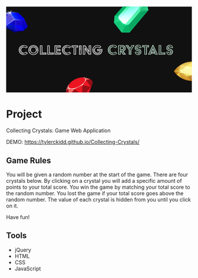 
![img](assets/images/banner.png)

# Project

Collecting Crystals: Game Web Application 

DEMO: https://tylerckidd.github.io/Collecting-Crystals/

## Game Rules
You will be given a random number at the start of the game.
	There are four crystals below. By clicking on a crystal you will add a specific amount of points to your total score.
You win the game by matching your total score to the random number. You lost the game if your total score goes above the random number.
The value of each crystal is hidden from you until you click on it.

Have fun!

## Tools


* jQuery
* HTML
* CSS
* JavaScript





